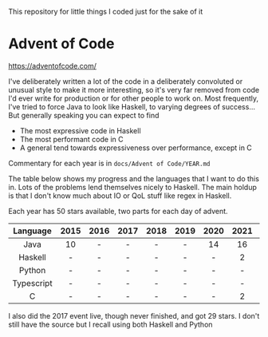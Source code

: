 This repository for little things I coded just for the sake of it

# Advent of Code

https://adventofcode.com/

I've deliberately written a lot of the code in a deliberately convoluted or unusual style to make it more interesting, so it's very far removed from code I'd ever write for production or for other people to work on. Most frequently, I've tried to force Java to look like Haskell, to varying degrees of success... But generally speaking you can expect to find

* The most expressive code in Haskell
* The most performant code in C
* A general tend towards expressiveness over performance, except in C

Commentary for each year is in `docs/Advent of Code/YEAR.md`

The table below shows my progress and the languages that I want to do this in. Lots of the problems lend themselves nicely to Haskell. The main holdup is that I don't know much about IO or QoL stuff like regex in Haskell.

Each year has 50 stars available, two parts for each day of advent.

|Language|2015|2016|2017|2018|2019|2020|2021|2022|
|:-:|:-:|:-:|:-:|:-:|:-:|:-:|:-:|:-|
|Java|10|-|-|-|-|14|16|-|
|Haskell|-|-|-|-|-|-|2|10|
|Python|-|-|-|-|-|-|-|-|
|Typescript|-|-|-|-|-|-|-|-|
|C|-|-|-|-|-|-|2|-|

I also did the 2017 event live, though never finished, and got 29 stars. I don't still have the source but I recall using both Haskell and Python
